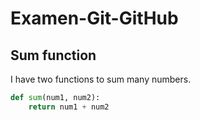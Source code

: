 # Examen-Git-GitHub
## Sum function
I have two functions to sum many numbers.
```python
def sum(num1, num2):
    return num1 + num2
```